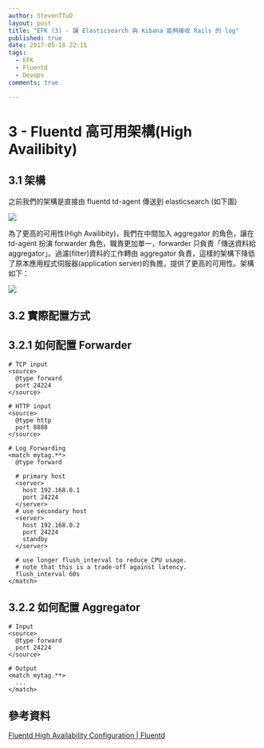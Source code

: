 ```yaml
---
author: StevenTTuD
layout: post
title: "EFK (3) - 讓 Elasticsearch 與 Kibana 能夠接收 Rails 的 log"
published: true
date: 2017-05-18 22:15
tags:
  - EFK
  - Fluentd
  - Devops
comments: true

---
```

# 3 - Fluentd 高可用架構(High Availibity)

## 3.1 架構

之前我們的架構是直接由 fluentd td-agent 傳送到 elasticsearch (如下圖)

![](https://lh3.googleusercontent.com/-Fw9_PcnHOB4/WSKUWe9olJI/AAAAAAAAKyI/H2z06ueuQYsPC6SxezL40tdTQS1jaME6gCHM/I/14943188485356.jpg)

為了更高的可用性(High Availibity)，我們在中間加入 aggregator 的角色，讓在 td-agent 扮演 forwarder 角色，職責更加單一，forwarder 只負責「傳送資料給 aggregator」。過濾(filter)資料的工作轉由 aggregator 負責，這樣的架構下降低了原本應用程式伺服器(application server)的負擔，提供了更高的可用性。架構如下：

![](https://lh3.googleusercontent.com/-xndXkgeo0mg/WSKUWpAiPKI/AAAAAAAAKyM/jX3_xCaRC3YMEURD4kCgBmCdi0rjcGw3QCHM/I/14943830727801.jpg)

## 3.2 實際配置方式

## 3.2.1 如何配置 Forwarder

```
# TCP input
<source>
  @type forward
  port 24224
</source>

# HTTP input
<source>
  @type http
  port 8888
</source>

# Log Forwarding
<match mytag.**>
  @type forward

  # primary host
  <server>
    host 192.168.0.1
    port 24224
  </server>
  # use secondary host
  <server>
    host 192.168.0.2
    port 24224
    standby
  </server>

  # use longer flush_interval to reduce CPU usage.
  # note that this is a trade-off against latency.
  flush_interval 60s
</match>
```

## 3.2.2 如何配置 Aggregator

```
# Input
<source>
  @type forward
  port 24224
</source>

# Output
<match mytag.**>
  ...
</match>
```

## 參考資料

[Fluentd High Availability Configuration | Fluentd](http://docs.fluentd.org/v0.12/articles/high-availability#network-topology)
